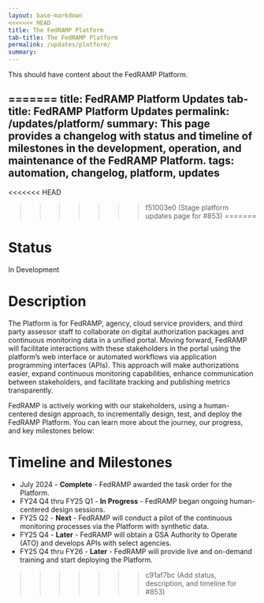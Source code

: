 ```yaml
---
layout: base-markdown
<<<<<<< HEAD
title: The FedRAMP Platform
tab-title: The FedRAMP Platform
permalink: /updates/platform/
summary: 
---
```


This should have content about the FedRAMP Platform.



=======
title: FedRAMP Platform Updates
tab-title: FedRAMP Platform Updates
permalink: /updates/platform/
summary: This page provides a changelog with status and timeline of milestones in the development, operation, and maintenance of the FedRAMP Platform.
tags: automation, changelog, platform, updates
---

<<<<<<< HEAD
>>>>>>> f51003e0 (Stage platform updates page for #853)
=======
# Status

In Development

# Description

The Platform is for FedRAMP, agency, cloud service providers, and third party assessor staff to collaborate on digital authorization packages and continuous monitoring data in a unified portal. Moving forward, FedRAMP will facilitate interactions with these stakeholders in the portal using the platform’s web interface or automated workflows via application programming interfaces (APIs). This approach will make authorizations easier, expand continuous monitoring capabilities, enhance communication between stakeholders, and facilitate tracking and publishing metrics transparently.

FedRAMP is actively working with our stakeholders, using a human-centered design approach, to incrementally design, test, and deploy the FedRAMP Platform. You can learn more about the journey, our progress, and key milestones below:

# Timeline and Milestones

- July 2024 - **Complete** - FedRAMP awarded the task order for the Platform.
- FY24 Q4 thru FY25 Q1 - **In Progress** - FedRAMP began ongoing human-centered design sessions.
- FY25 Q2 - **Next** - FedRAMP will conduct a pilot of the continuous monitoring processes via the Platform with synthetic data.
- FY25 Q4 - **Later** - FedRAMP will obtain a GSA Authority to Operate (ATO) and develops APIs with select agencies.
- FY25 Q4 thru  FY26 - **Later** -  FedRAMP will provide live and on-demand training and start deploying the Platform.

>>>>>>> c91af7bc (Add status, description, and timeline for #853)
